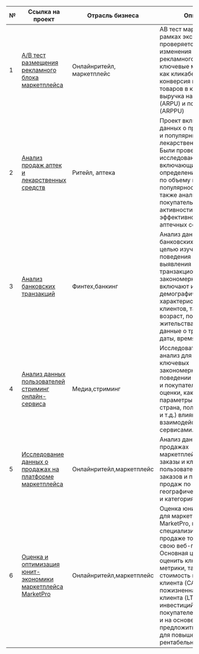 № | Ссылка на проект | Отрасль бизнеса | Описание | Используемые библиотеки | Презентация проекта 
---|---|---|---|---|---
1 | [A/B тест размещения рекламного блока маркетплейса](https://github.com/a08037/Portfolio_Dmitry_Frolov/tree/main/AB_test)| Онлайнритейл, маркетплейс | AB тест маркетплейса. В рамках эксперимента проверяется влияние изменения расположения рекламного блока на ключевые метрики, такие как кликабельность, конверсия в добавления товаров в корзину, выручка на пользователя (ARPU) и покупателя (ARPPU) | *pandas, numpy, matplotlib, seaborn, plotly, scipy* | [Презентация "A/B тест размещения рекламного блока маркетплейса"](https://github.com/a08037/Portfolio_Dmitry_Frolov/blob/main/AB_test/AB%20test.pptx)
2 | [Анализ продаж аптек и лекарственных средств](https://github.com/a08037/Portfolio_Dmitry_Frolov/tree/main/PharmacySalesAnalysis) |  Ритейл, аптека | Проект включает анализ данных о продажах аптек и популярных лекарственных средств. Были проведены исследования, включающие определение топ-3 аптек по объему продаж, популярность лекарств, а также анализ покупательской активности и эффективности различных аптечных сетей |  *pandas, numpy, matplotlib, seaborn, scipy* | [Презентация "Анализ продаж аптек и лекарственных средств"](https://github.com/a08037/Portfolio_Dmitry_Frolov/PharmacySalesAnalysis/Анализ продаж аптек и лекарственных средств.pptx)
3 | [Анализ банковских транзакций](https://github.com/a08037/Portfolio_Dmitry_Frolov/tree/main/Bank_transaction_analysis) | Финтех,банкинг | Анализ данных о банковских транзакциях с целью изучения поведения клиентов и выявления транзакционных закономерностей. Данные включают информацию о демографических характеристиках клиентов, таких как возраст, пол, место жительства, а также данные о транзакциях — даты, время и суммы | *pandas, numpy, matplotlib, seaborn, scipy* | [Презентация "Анализ банковских транзакций"](https://github.com/a08037/Portfolio_Dmitry_Frolov/blob/main/Bank_transaction_analysis/banking%20research.pptx)
4 | [Анализ данных пользователей стриминг онлайн-сервиса](https://github.com/a08037/Portfolio_Dmitry_Frolov/tree/main/Streaming_service) | Медиа,стриминг | Исследовательский анализ для выявления ключевых закономерностей в поведении пользователей и покупателей, а также оценки, как различные параметры (возраст, страна, пол, тип подписки и т.д.) влияют на взаимодействие с сервисами. | *pandas, numpy, matplotlib, seaborn, scipy* | [Презентация "Анализ данных пользователей стриминг онлайн-сервиса"](https://github.com/a08037/Portfolio_Dmitry_Frolov/blob/main/Streaming_service/Streaming_service__analysis.pptx)
5 | [Исследование данных о продажах на платформе маркетплейса](https://github.com/a08037/Portfolio_Dmitry_Frolov/tree/main/marketplace%20sales%20data%20analysis) | Онлайнритейл,маркетплейс | Анализ данных о продажах маркетплейса.Уникальные заказы и клиенты.Локация пользователей.Динамика заказов и продаж.Анализ продаж по географическим регионам и категориям.  | *pandas, numpy, matplotlib, seaborn, scipy* | [Презентация "Исследование данных о продажах на платформе маркетплейса"](https://github.com/a08037/Portfolio_Dmitry_Frolov/blob/main/marketplace%20sales%20data%20analysis/analysis_of_the_product_range_and_marketplace_clients.pptx)
6 | [Оценка и оптимизация юнит-экономики маркетплейса MarketPro](https://github.com/a08037/Portfolio_Dmitry_Frolov/tree/main/unit_economics_of%20_marketplace) | Онлайнритейл,маркетплейс | Оценка юнит-экономики для маркетплейса MarketPro, который специализируется на продаже товаров через свою веб-платформу. Основная цель анализа — оценить ключевые метрики, такие как стоимость привлечения клиента (CAC), пожизненная ценность клиента (LTV) и возврат инвестиций (ROI) для покупателей и продавцов, и на основе этого предложить оптимизации для повышения рентабельности. | *pandas, numpy, matplotlib* | [Презентация "Оценка и оптимизация юнит-экономики маркетплейса"](https://github.com/a08037/Portfolio_Dmitry_Frolov/blob/main/unit_economics_of%20_marketplace/unit_economics_of%20_marketplace.pptx)
